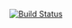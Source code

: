 [![Build Status](https://travis-ci.org/sumithmjain/smj.svg?branch=master)](https://travis-ci.org/sumithmjain/smj)
